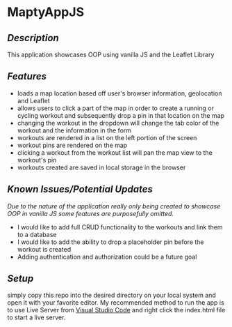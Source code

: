 # MaptyAppJS

## **_Description_**

This application showcases OOP using vanilla JS and the Leaflet Library

## **_Features_**

- loads a map location based off user's browser information, geolocation and Leaflet
- allows users to click a part of the map in order to create a running or cycling workout and subsequently drop a pin in that location on the map
- changing the workout in the dropdown will change the tab color of the workout and the information in the form
- workouts are rendered in a list on the left portion of the screen
- workout pins are rendered on the map
- clicking a workout from the workout list will pan the map view to the workout's pin
- workouts created are saved in local storage in the browser

## **_Known Issues/Potential Updates_**

_Due to the nature of the application really only being created to showcase OOP in vanilla JS some features are purposefully omitted._

- I would like to add full CRUD functionality to the workouts and link them to a database
- I would like to add the ability to drop a placeholder pin before the workout is created
- Adding authentication and authorization could be a future goal

## **_Setup_**

simply copy this repo into the desired directory on your local system and open it with your favorite editor. My recommended method to run the app is to use Live Server from [Visual Studio Code](https://code.visualstudio.com/) and right click the index.html file to start a live server.
